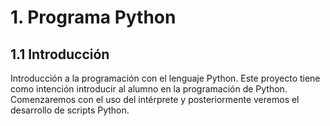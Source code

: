 # 1. Programa Python
## 1.1 Introducción
Introducción a la programación con el lenguaje Python. Este proyecto tiene como intención introducir al alumno en la programación de Python. Comenzaremos con el uso del intérprete y posteriormente veremos el desarrollo de scripts Python.
